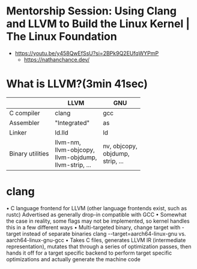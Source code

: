 # Mentorship Session: Using Clang and LLVM to Build the Linux Kernel | The Linux Foundation
- https://youtu.be/y458QwEfSsU?si=2BPk9Q2EUfqWYPmP
  - https://nathanchance.dev/

# What is LLVM?(3min 41sec)

||LLVM|GNU|
|-|-|-|
|C compiler|clang|gcc|
|Assembler|"Integrated"|as|
|Linker|ld.lld|ld|
|Binary utilities|llvm-nm,<br />llvm-objcopy,<br />llvm-objdump,<br />llvm-strip, ...<br />|nv, objcopy,<br /> objdump,<br /> strip, ...<br />|

# clang
• C language frontend for LLVM (other language frontends exist, such as rustc)
Advertised as generally drop-in compatible with GCC
• Somewhat the case in reality, some flags may not be implemented, so kernel handles this in a few different ways
• Multi-targeted binary, change target with - target instead of separate binaries
clang --target=aarch64-linux-gnu vs. aarch64-linux-gnu-gcc
• Takes C files, generates LLVM IR (intermediate representation), mutates that through a series of optimization passes, then hands it off for a target specific backend to perform target specific optimizations and actually generate the machine code